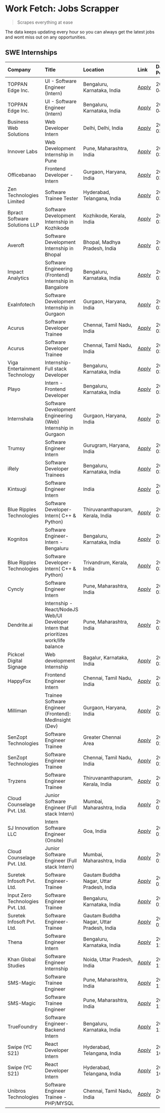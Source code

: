# Work Fetch: Jobs Scrapper
> Scrapes everything at ease

The data keeps updating every hour so you can always get the latest jobs and wont miss out on any opportunities.

## SWE Internships
<!--START_SECTION:workfetch-->
| Company                           | Title                                                                                | Location                                  | Link                                                                                                                                                                                                                                                                                                  | Date Posted   |
|:----------------------------------|:-------------------------------------------------------------------------------------|:------------------------------------------|:------------------------------------------------------------------------------------------------------------------------------------------------------------------------------------------------------------------------------------------------------------------------------------------------------|:--------------|
| TOPPAN Edge Inc.                  | UI - Software Engineer (Intern)                                                      | Bengaluru, Karnataka, India               | [Apply](https://in.linkedin.com/jobs/view/ui-software-engineer-intern-at-toppan-edge-inc-3879345823?position=30&pageNum=0&refId=LZqq5bgdRVMXGJJO0kM%2BhA%3D%3D&trackingId=ElL1tLFz%2Bu7F0mMh4ueUIg%3D%3D&trk=public_jobs_jserp-result_search-card)                                                    | 2024-04-02    |
| TOPPAN Edge Inc.                  | UI - Software Engineer (Intern)                                                      | Bengaluru, Karnataka, India               | [Apply](https://in.linkedin.com/jobs/view/ui-software-engineer-intern-at-toppan-edge-inc-3879345823?position=6&pageNum=2&refId=tZWbgHz0sGiHwIjik7KopQ%3D%3D&trackingId=XUC0%2BMMrDw591kdLAM4T0g%3D%3D&trk=public_jobs_jserp-result_search-card)                                                       | 2024-04-02    |
| Business Web Solutions            | Web Developer Intern                                                                 | Delhi, Delhi, India                       | [Apply](https://in.linkedin.com/jobs/view/web-developer-intern-at-business-web-solutions-3877537626?position=46&pageNum=0&refId=LZqq5bgdRVMXGJJO0kM%2BhA%3D%3D&trackingId=dB%2FlJp%2F6rFv3Eb%2Bov6UKUQ%3D%3D&trk=public_jobs_jserp-result_search-card)                                                | 2024-03-30    |
| Innover Labs                      | Web Development Internship in Pune                                                   | Pune, Maharashtra, India                  | [Apply](https://in.linkedin.com/jobs/view/web-development-internship-in-pune-at-innover-labs-3875494237?position=11&pageNum=0&refId=LZqq5bgdRVMXGJJO0kM%2BhA%3D%3D&trackingId=dI%2BfZebSSsTr0yhcYe0U3Q%3D%3D&trk=public_jobs_jserp-result_search-card)                                                | 2024-03-28    |
| Officebanao                       | Frontend Developer - Intern                                                          | Gurgaon, Haryana, India                   | [Apply](https://in.linkedin.com/jobs/view/frontend-developer-intern-at-officebanao-3871265915?position=15&pageNum=0&refId=LZqq5bgdRVMXGJJO0kM%2BhA%3D%3D&trackingId=IV9mIcOc9v9xM8Plwat7fQ%3D%3D&trk=public_jobs_jserp-result_search-card)                                                            | 2024-03-28    |
| Zen Technologies Limited          | Software Trainee Tester                                                              | Hyderabad, Telangana, India               | [Apply](https://in.linkedin.com/jobs/view/software-trainee-tester-at-zen-technologies-limited-3872036112?position=13&pageNum=0&refId=LZqq5bgdRVMXGJJO0kM%2BhA%3D%3D&trackingId=XJDy61gBuqd0Tjyh1bJX1w%3D%3D&trk=public_jobs_jserp-result_search-card)                                                 | 2024-03-27    |
| Bpract Software Solutions LLP     | Software Development Internship in Kozhikode                                         | Kozhikode, Kerala, India                  | [Apply](https://in.linkedin.com/jobs/view/software-development-internship-in-kozhikode-at-bpract-software-solutions-llp-3874054300?position=22&pageNum=0&refId=LZqq5bgdRVMXGJJO0kM%2BhA%3D%3D&trackingId=HV6lAKKFRbhLvj7sUnP9fw%3D%3D&trk=public_jobs_jserp-result_search-card)                       | 2024-03-27    |
| Averoft                           | Software Development Internship in Bhopal                                            | Bhopal, Madhya Pradesh, India             | [Apply](https://in.linkedin.com/jobs/view/software-development-internship-in-bhopal-at-averoft-3874051550?position=53&pageNum=0&refId=LZqq5bgdRVMXGJJO0kM%2BhA%3D%3D&trackingId=K48EfHqajkx1fBU7LQc8dQ%3D%3D&trk=public_jobs_jserp-result_search-card)                                                | 2024-03-27    |
| Impact Analytics                  | Software Engineering (Frontend) Internship in Bangalore                              | Bengaluru, Karnataka, India               | [Apply](https://in.linkedin.com/jobs/view/software-engineering-frontend-internship-in-bangalore-at-impact-analytics-3872535077?position=6&pageNum=0&refId=LZqq5bgdRVMXGJJO0kM%2BhA%3D%3D&trackingId=wh86lTIidhxiOaxYki5aUQ%3D%3D&trk=public_jobs_jserp-result_search-card)                            | 2024-03-26    |
| ExaInfotech                       | Software Development Internship in Gurgaon                                           | Gurgaon, Haryana, India                   | [Apply](https://in.linkedin.com/jobs/view/software-development-internship-in-gurgaon-at-exainfotech-3872534185?position=18&pageNum=0&refId=LZqq5bgdRVMXGJJO0kM%2BhA%3D%3D&trackingId=k6AGRkjRJ5n4qBcoIcChzg%3D%3D&trk=public_jobs_jserp-result_search-card)                                           | 2024-03-26    |
| Acurus                            | Software Developer Trainee                                                           | Chennai, Tamil Nadu, India                | [Apply](https://in.linkedin.com/jobs/view/software-developer-trainee-at-acurus-3871400616?position=26&pageNum=0&refId=LZqq5bgdRVMXGJJO0kM%2BhA%3D%3D&trackingId=Nr0EdZTX1bhJfPxyFc6O5g%3D%3D&trk=public_jobs_jserp-result_search-card)                                                                | 2024-03-26    |
| Acurus                            | Software Developer Trainee                                                           | Chennai, Tamil Nadu, India                | [Apply](https://in.linkedin.com/jobs/view/software-developer-trainee-at-acurus-3871400616?position=2&pageNum=2&refId=tZWbgHz0sGiHwIjik7KopQ%3D%3D&trackingId=tNLlysQv834rJKixEdx%2FaQ%3D%3D&trk=public_jobs_jserp-result_search-card)                                                                 | 2024-03-26    |
| Viga Entertainment Technology     | Internship-Full stack Developer                                                      | Bengaluru, Karnataka, India               | [Apply](https://in.linkedin.com/jobs/view/internship-full-stack-developer-at-viga-entertainment-technology-3870669789?position=38&pageNum=0&refId=LZqq5bgdRVMXGJJO0kM%2BhA%3D%3D&trackingId=Qy62FcNl3UUR4otfNyaVNA%3D%3D&trk=public_jobs_jserp-result_search-card)                                    | 2024-03-25    |
| Playo                             | Intern - Frontend Developer                                                          | Bengaluru, Karnataka, India               | [Apply](https://in.linkedin.com/jobs/view/intern-frontend-developer-at-playo-3864131172?position=8&pageNum=0&refId=LZqq5bgdRVMXGJJO0kM%2BhA%3D%3D&trackingId=is9v6VLb1vClgoXHyyT%2BHw%3D%3D&trk=public_jobs_jserp-result_search-card)                                                                 | 2024-03-22    |
| Internshala                       | Software Development Engineering (Web) Internship in Gurgaon                         | Gurgaon, Haryana, India                   | [Apply](https://in.linkedin.com/jobs/view/software-development-engineering-web-internship-in-gurgaon-at-internshala-3865617795?position=2&pageNum=0&refId=LZqq5bgdRVMXGJJO0kM%2BhA%3D%3D&trackingId=2yd9c8csVjpVCI0NdrFSnw%3D%3D&trk=public_jobs_jserp-result_search-card)                            | 2024-03-20    |
| Trumsy                            | Software Engineer Intern                                                             | Gurugram, Haryana, India                  | [Apply](https://in.linkedin.com/jobs/view/software-engineer-intern-at-trumsy-3864795201?position=41&pageNum=0&refId=LZqq5bgdRVMXGJJO0kM%2BhA%3D%3D&trackingId=xBhS9RUYyi2kCuJa2IgEzw%3D%3D&trk=public_jobs_jserp-result_search-card)                                                                  | 2024-03-20    |
| iRely                             | Software Developer Trainees                                                          | Bengaluru, Karnataka, India               | [Apply](https://in.linkedin.com/jobs/view/software-developer-trainees-at-irely-3860566039?position=4&pageNum=0&refId=LZqq5bgdRVMXGJJO0kM%2BhA%3D%3D&trackingId=ZD%2Ff9p4redVdqDn0F8la1A%3D%3D&trk=public_jobs_jserp-result_search-card)                                                               | 2024-03-18    |
| Kintsugi                          | Software Engineer Intern                                                             | India                                     | [Apply](https://in.linkedin.com/jobs/view/software-engineer-intern-at-kintsugi-3857074071?position=39&pageNum=0&refId=LZqq5bgdRVMXGJJO0kM%2BhA%3D%3D&trackingId=PeFlAIDZFcvfacJVFUDa1w%3D%3D&trk=public_jobs_jserp-result_search-card)                                                                | 2024-03-16    |
| Blue Ripples Technologies         | Software Developer- Intern( C++ & Python)                                            | Thiruvananthapuram, Kerala, India         | [Apply](https://in.linkedin.com/jobs/view/software-developer-intern-c%2B%2B-python-at-blue-ripples-technologies-3855594494?position=20&pageNum=0&refId=LZqq5bgdRVMXGJJO0kM%2BhA%3D%3D&trackingId=GMSlO%2BBk%2FhOOyTe1fovmZQ%3D%3D&trk=public_jobs_jserp-result_search-card)                           | 2024-03-14    |
| Kognitos                          | Software Engineer-Intern -Bengaluru                                                  | Bengaluru, Karnataka, India               | [Apply](https://in.linkedin.com/jobs/view/software-engineer-intern-bengaluru-at-kognitos-3855361239?position=9&pageNum=0&refId=LZqq5bgdRVMXGJJO0kM%2BhA%3D%3D&trackingId=TIgvpjPQsvgCcCs1vxFEzg%3D%3D&trk=public_jobs_jserp-result_search-card)                                                       | 2024-03-13    |
| Blue Ripples Technologies         | Software Developer- Intern( C++  & Python)                                           | Trivandrum, Kerala, India                 | [Apply](https://in.linkedin.com/jobs/view/software-developer-intern-c%2B%2B-python-at-blue-ripples-technologies-3856150730?position=19&pageNum=0&refId=LZqq5bgdRVMXGJJO0kM%2BhA%3D%3D&trackingId=RdIiMYiBOfwgAiybLIprLQ%3D%3D&trk=public_jobs_jserp-result_search-card)                               | 2024-03-13    |
| Cyncly                            | Software Engineer Intern                                                             | Pune, Maharashtra, India                  | [Apply](https://in.linkedin.com/jobs/view/software-engineer-intern-at-cyncly-3853990178?position=21&pageNum=0&refId=LZqq5bgdRVMXGJJO0kM%2BhA%3D%3D&trackingId=oa%2BSrU4KmqTPPzjIuUnAsQ%3D%3D&trk=public_jobs_jserp-result_search-card)                                                                | 2024-03-13    |
| Dendrite.ai                       | Internship - React/NodeJS Web/UI Developer Intern that prioritizes work/life balance | Pune, Maharashtra, India                  | [Apply](https://in.linkedin.com/jobs/view/internship-react-nodejs-web-ui-developer-intern-that-prioritizes-work-life-balance-at-dendrite-ai-3853583200?position=40&pageNum=0&refId=LZqq5bgdRVMXGJJO0kM%2BhA%3D%3D&trackingId=UoT3xYUKjAXAGasl%2B31hiA%3D%3D&trk=public_jobs_jserp-result_search-card) | 2024-03-12    |
| Pickcel Digital Signage           | Web development Internship                                                           | Bagalur, Karnataka, India                 | [Apply](https://in.linkedin.com/jobs/view/web-development-internship-at-pickcel-digital-signage-3849506118?position=57&pageNum=0&refId=LZqq5bgdRVMXGJJO0kM%2BhA%3D%3D&trackingId=at5PlwifbdeubM1vsi88mg%3D%3D&trk=public_jobs_jserp-result_search-card)                                               | 2024-03-08    |
| HappyFox                          | Frontend Engineer Intern                                                             | Chennai, Tamil Nadu, India                | [Apply](https://in.linkedin.com/jobs/view/frontend-engineer-intern-at-happyfox-3848357951?position=48&pageNum=0&refId=LZqq5bgdRVMXGJJO0kM%2BhA%3D%3D&trackingId=paDVMrspSTMTJCNknqPibA%3D%3D&trk=public_jobs_jserp-result_search-card)                                                                | 2024-03-07    |
| Milliman                          | Trainee Software Engineer (Frontend): MedInsight (Dev)                               | Gurgaon, Haryana, India                   | [Apply](https://in.linkedin.com/jobs/view/trainee-software-engineer-frontend-medinsight-dev-at-milliman-3792874280?position=12&pageNum=0&refId=LZqq5bgdRVMXGJJO0kM%2BhA%3D%3D&trackingId=KjI4EMaqlJyuiaPxl08S%2FQ%3D%3D&trk=public_jobs_jserp-result_search-card)                                     | 2024-03-01    |
| SenZopt Technologies              | Software Engineer Trainee                                                            | Greater Chennai Area                      | [Apply](https://in.linkedin.com/jobs/view/software-engineer-trainee-at-senzopt-technologies-3827688781?position=42&pageNum=0&refId=LZqq5bgdRVMXGJJO0kM%2BhA%3D%3D&trackingId=VimKoDjMPiSYrKTDFoulRA%3D%3D&trk=public_jobs_jserp-result_search-card)                                                   | 2024-02-12    |
| SenZopt Technologies              | Software Engineer Trainee                                                            | Chennai, Tamil Nadu, India                | [Apply](https://in.linkedin.com/jobs/view/software-engineer-trainee-at-senzopt-technologies-3827686880?position=56&pageNum=0&refId=LZqq5bgdRVMXGJJO0kM%2BhA%3D%3D&trackingId=fTCl56qW0UWdWOgIna7VXA%3D%3D&trk=public_jobs_jserp-result_search-card)                                                   | 2024-02-12    |
| Tryzens                           | Software Engineer Trainee                                                            | Thiruvananthapuram, Kerala, India         | [Apply](https://in.linkedin.com/jobs/view/software-engineer-trainee-at-tryzens-3809363491?position=43&pageNum=0&refId=LZqq5bgdRVMXGJJO0kM%2BhA%3D%3D&trackingId=qx7IcmHNbSgXEs8A9nA0Vw%3D%3D&trk=public_jobs_jserp-result_search-card)                                                                | 2024-01-18    |
| Cloud Counselage Pvt. Ltd.        | Junior Software Engineer (Full stack Intern)                                         | Mumbai, Maharashtra, India                | [Apply](https://in.linkedin.com/jobs/view/junior-software-engineer-full-stack-intern-at-cloud-counselage-pvt-ltd-3803132814?position=32&pageNum=0&refId=LZqq5bgdRVMXGJJO0kM%2BhA%3D%3D&trackingId=YQRdztve6TKGBplXC2%2BnJg%3D%3D&trk=public_jobs_jserp-result_search-card)                            | 2024-01-11    |
| SJ Innovation LLC                 | Intern Software Engineer (Onsite)                                                    | Goa, India                                | [Apply](https://in.linkedin.com/jobs/view/intern-software-engineer-onsite-at-sj-innovation-llc-3799959011?position=47&pageNum=0&refId=LZqq5bgdRVMXGJJO0kM%2BhA%3D%3D&trackingId=z4XVD20Ww52FGHRIw1YZDA%3D%3D&trk=public_jobs_jserp-result_search-card)                                                | 2024-01-11    |
| Cloud Counselage Pvt. Ltd.        | Junior Software Engineer (Full stack Intern)                                         | Mumbai, Maharashtra, India                | [Apply](https://in.linkedin.com/jobs/view/junior-software-engineer-full-stack-intern-at-cloud-counselage-pvt-ltd-3803132814?position=8&pageNum=2&refId=tZWbgHz0sGiHwIjik7KopQ%3D%3D&trackingId=sPjUqumMTdLK7Pfymxi1%2BQ%3D%3D&trk=public_jobs_jserp-result_search-card)                               | 2024-01-11    |
| Suretek Infosoft Pvt. Ltd.        | Software Engineer-Trainee                                                            | Gautam Buddha Nagar, Uttar Pradesh, India | [Apply](https://in.linkedin.com/jobs/view/software-engineer-trainee-at-suretek-infosoft-pvt-ltd-3800934643?position=28&pageNum=0&refId=LZqq5bgdRVMXGJJO0kM%2BhA%3D%3D&trackingId=pfoUKh1RmBMYgFiXsVeiaQ%3D%3D&trk=public_jobs_jserp-result_search-card)                                               | 2024-01-09    |
| Input Zero Technologies Pvt. Ltd. | Software Engineer Trainee                                                            | Bengaluru, Karnataka, India               | [Apply](https://in.linkedin.com/jobs/view/software-engineer-trainee-at-input-zero-technologies-pvt-ltd-3800927643?position=35&pageNum=0&refId=LZqq5bgdRVMXGJJO0kM%2BhA%3D%3D&trackingId=wTe9FjAE0oIynedwj88Ixw%3D%3D&trk=public_jobs_jserp-result_search-card)                                        | 2024-01-09    |
| Suretek Infosoft Pvt. Ltd.        | Software Engineer-Trainee                                                            | Gautam Buddha Nagar, Uttar Pradesh, India | [Apply](https://in.linkedin.com/jobs/view/software-engineer-trainee-at-suretek-infosoft-pvt-ltd-3800934643?position=4&pageNum=2&refId=tZWbgHz0sGiHwIjik7KopQ%3D%3D&trackingId=7rSziVWxSPLJEVqbP8AgrA%3D%3D&trk=public_jobs_jserp-result_search-card)                                                  | 2024-01-09    |
| Thena                             | Software Engineer Intern                                                             | Bengaluru, Karnataka, India               | [Apply](https://in.linkedin.com/jobs/view/software-engineer-intern-at-thena-3778731751?position=24&pageNum=0&refId=LZqq5bgdRVMXGJJO0kM%2BhA%3D%3D&trackingId=5xUaXu5AWw7BmDK5bS9mnQ%3D%3D&trk=public_jobs_jserp-result_search-card)                                                                   | 2023-12-05    |
| Khan Global Studies               | Software Engineer Internship                                                         | Noida, Uttar Pradesh, India               | [Apply](https://in.linkedin.com/jobs/view/software-engineer-internship-at-khan-global-studies-3766942197?position=59&pageNum=0&refId=LZqq5bgdRVMXGJJO0kM%2BhA%3D%3D&trackingId=B86op2CIkczTpZ6Cp00EMA%3D%3D&trk=public_jobs_jserp-result_search-card)                                                 | 2023-11-27    |
| SMS-Magic                         | Software Trainee Engineer                                                            | Pune, Maharashtra, India                  | [Apply](https://in.linkedin.com/jobs/view/software-trainee-engineer-at-sms-magic-3761409781?position=34&pageNum=0&refId=LZqq5bgdRVMXGJJO0kM%2BhA%3D%3D&trackingId=chIPEt1SPADqysIgOuzW0A%3D%3D&trk=public_jobs_jserp-result_search-card)                                                              | 2023-11-16    |
| SMS-Magic                         | Software Trainee Engineer                                                            | Pune, Maharashtra, India                  | [Apply](https://in.linkedin.com/jobs/view/software-trainee-engineer-at-sms-magic-3761409781?position=10&pageNum=2&refId=tZWbgHz0sGiHwIjik7KopQ%3D%3D&trackingId=y9OPD%2FVegl9YLqxA1OcOrQ%3D%3D&trk=public_jobs_jserp-result_search-card)                                                              | 2023-11-16    |
| TrueFoundry                       | Software Engineer-Backend Intern                                                     | Bengaluru, Karnataka, India               | [Apply](https://in.linkedin.com/jobs/view/software-engineer-backend-intern-at-truefoundry-3779508170?position=37&pageNum=0&refId=LZqq5bgdRVMXGJJO0kM%2BhA%3D%3D&trackingId=rmzpJrzb6bjQYK29cf9hRQ%3D%3D&trk=public_jobs_jserp-result_search-card)                                                     | 2023-11-10    |
| Swipe (YC S21)                    | React Developer Intern                                                               | Hyderabad, Telangana, India               | [Apply](https://in.linkedin.com/jobs/view/react-developer-intern-at-swipe-yc-s21-3737600089?position=25&pageNum=0&refId=LZqq5bgdRVMXGJJO0kM%2BhA%3D%3D&trackingId=BtasymfyH06aOOWJ3SlPAw%3D%3D&trk=public_jobs_jserp-result_search-card)                                                              | 2023-10-13    |
| Swipe (YC S21)                    | React Developer Intern                                                               | Hyderabad, Telangana, India               | [Apply](https://in.linkedin.com/jobs/view/react-developer-intern-at-swipe-yc-s21-3737600089?position=1&pageNum=2&refId=tZWbgHz0sGiHwIjik7KopQ%3D%3D&trackingId=iVL4lQ5dEl5Qby%2Fxe8SuNw%3D%3D&trk=public_jobs_jserp-result_search-card)                                                               | 2023-10-13    |
| Unibros Technologies              | Software Engineer Trainee - PHP/MYSQL                                                | Chennai, Tamil Nadu, India                | [Apply](https://in.linkedin.com/jobs/view/software-engineer-trainee-php-mysql-at-unibros-technologies-3656599241?position=44&pageNum=0&refId=LZqq5bgdRVMXGJJO0kM%2BhA%3D%3D&trackingId=vxbZT7%2BMRVWoIgkBpL2jiw%3D%3D&trk=public_jobs_jserp-result_search-card)                                       | 2023-06-12    |
<!--END_SECTION:workfetch-->
